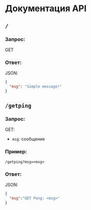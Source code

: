 # Документация API

## `/`

### Запрос:

GET

### Ответ:

JSON:

```json
{
  "msg": "Simple message!"
}
```

## `/getping`

### Запрос:

GET:

* ``msg``: сообщение

### Пример: 
``/getping?msg=<msg>``

### Ответ:

JSON:

```json
{
  "msg":"GET Pong: <msg>"
}
```
